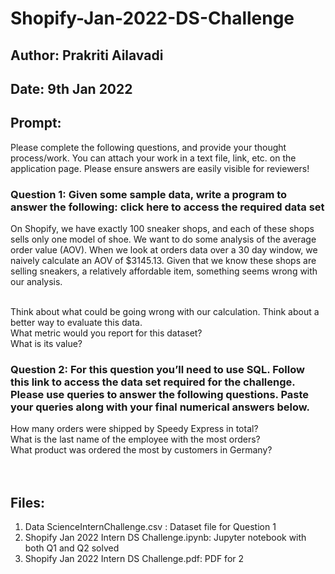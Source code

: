 # Shopify-Jan-2022-DS-Challenge
## Author: Prakriti Ailavadi
## Date: 9th Jan 2022


## Prompt:
Please complete the following questions, and provide your thought process/work. You can attach your work in a text file, link, etc. on the application page. Please ensure answers are easily visible for reviewers!


### Question 1: Given some sample data, write a program to answer the following: click here to access the required data set <br>

On Shopify, we have exactly 100 sneaker shops, and each of these shops sells only one model of shoe. We want to do some analysis of the average order value (AOV). When we look at orders data over a 30 day window, we naively calculate an AOV of $3145.13. Given that we know these shops are selling sneakers, a relatively affordable item, something seems wrong with our analysis. <br><br>

Think about what could be going wrong with our calculation. Think about a better way to evaluate this data. <br>
What metric would you report for this dataset? <br>
What is its value? <br>


### Question 2: For this question you’ll need to use SQL. Follow this link to access the data set required for the challenge. Please use queries to answer the following questions. Paste your queries along with your final numerical answers below. <br>

How many orders were shipped by Speedy Express in total? <br>
What is the last name of the employee with the most orders? <br>
What product was ordered the most by customers in Germany? <br>
<br><br>


## Files:

1. Data ScienceInternChallenge.csv : Dataset file for Question 1
2. Shopify Jan 2022 Intern DS Challenge.ipynb: Jupyter notebook with both Q1 and Q2 solved 
3. Shopify Jan 2022 Intern DS Challenge.pdf: PDF for 2
